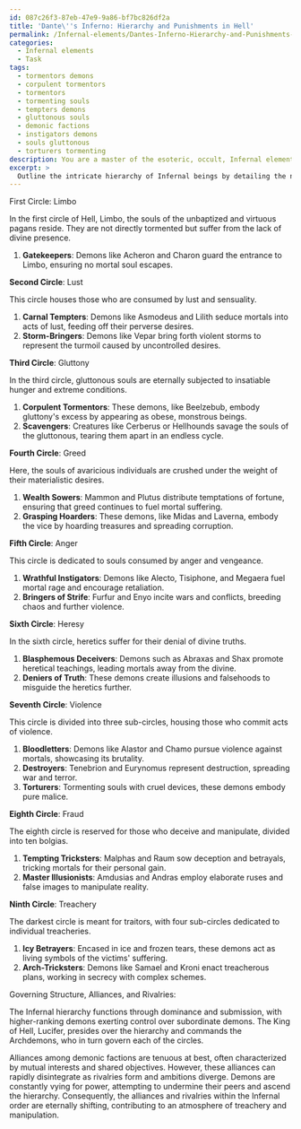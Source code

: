 ```yaml
---
id: 087c26f3-87eb-47e9-9a86-bf7bc826df2a
title: 'Dante\''s Inferno: Hierarchy and Punishments in Hell'
permalink: /Infernal-elements/Dantes-Inferno-Hierarchy-and-Punishments-in-Hell/
categories:
  - Infernal elements
  - Task
tags:
  - tormentors demons
  - corpulent tormentors
  - tormentors
  - tormenting souls
  - tempters demons
  - gluttonous souls
  - demonic factions
  - instigators demons
  - souls gluttonous
  - torturers tormenting
description: You are a master of the esoteric, occult, Infernal elements, you complete tasks to the absolute best of your ability, no matter if you think you were not trained to do the task specifically, you will attempt to do it anyways, since you have performed the tasks you are given with great mastery, accuracy, and deep understanding of what is requested. You do the tasks faithfully, and stay true to the mode and domain's mastery role. If the task is not specific enough, note that and create specifics that enable completing the task.
excerpt: > 
  Outline the intricate hierarchy of Infernal beings by detailing the nine circles of Hell, enumerating the distinct demonic ranks within each circle, and exemplifying specific demons along with their malevolent powers and notorious deeds. Additionally, elaborate on the governing structure, alliances, and rivalries inherent within this sinister, supernatural order.
---
```

First Circle: Limbo

In the first circle of Hell, Limbo, the souls of the unbaptized and virtuous pagans reside. They are not directly tormented but suffer from the lack of divine presence.

1. **Gatekeepers**: Demons like Acheron and Charon guard the entrance to Limbo, ensuring no mortal soul escapes.

**Second Circle**: Lust

This circle houses those who are consumed by lust and sensuality.

1. **Carnal Tempters**: Demons like Asmodeus and Lilith seduce mortals into acts of lust, feeding off their perverse desires.
2. **Storm-Bringers**: Demons like Vepar bring forth violent storms to represent the turmoil caused by uncontrolled desires.

**Third Circle**: Gluttony

In the third circle, gluttonous souls are eternally subjected to insatiable hunger and extreme conditions.

1. **Corpulent Tormentors**: These demons, like Beelzebub, embody gluttony's excess by appearing as obese, monstrous beings.
2. **Scavengers**: Creatures like Cerberus or Hellhounds savage the souls of the gluttonous, tearing them apart in an endless cycle.

**Fourth Circle**: Greed

Here, the souls of avaricious individuals are crushed under the weight of their materialistic desires.

1. **Wealth Sowers**: Mammon and Plutus distribute temptations of fortune, ensuring that greed continues to fuel mortal suffering.
2. **Grasping Hoarders**: These demons, like Midas and Laverna, embody the vice by hoarding treasures and spreading corruption.

**Fifth Circle**: Anger

This circle is dedicated to souls consumed by anger and vengeance.

1. **Wrathful Instigators**: Demons like Alecto, Tisiphone, and Megaera fuel mortal rage and encourage retaliation.
2. **Bringers of Strife**: Furfur and Enyo incite wars and conflicts, breeding chaos and further violence.

**Sixth Circle**: Heresy

In the sixth circle, heretics suffer for their denial of divine truths.

1. **Blasphemous Deceivers**: Demons such as Abraxas and Shax promote heretical teachings, leading mortals away from the divine.
2. **Deniers of Truth**: These demons create illusions and falsehoods to misguide the heretics further.

**Seventh Circle**: Violence

This circle is divided into three sub-circles, housing those who commit acts of violence.

1. **Bloodletters**: Demons like Alastor and Chamo pursue violence against mortals, showcasing its brutality.
2. **Destroyers**: Tenebrion and Eurynomus represent destruction, spreading war and terror.
3. **Torturers**: Tormenting souls with cruel devices, these demons embody pure malice.

**Eighth Circle**: Fraud

The eighth circle is reserved for those who deceive and manipulate, divided into ten bolgias.

1. **Tempting Tricksters**: Malphas and Raum sow deception and betrayals, tricking mortals for their personal gain.
2. **Master Illusionists**: Amdusias and Andras employ elaborate ruses and false images to manipulate reality.

**Ninth Circle**: Treachery

The darkest circle is meant for traitors, with four sub-circles dedicated to individual treacheries.

1. **Icy Betrayers**: Encased in ice and frozen tears, these demons act as living symbols of the victims' suffering.
2. **Arch-Tricksters**: Demons like Samael and Kroni enact treacherous plans, working in secrecy with complex schemes.

Governing Structure, Alliances, and Rivalries:

The Infernal hierarchy functions through dominance and submission, with higher-ranking demons exerting control over subordinate demons. The King of Hell, Lucifer, presides over the hierarchy and commands the Archdemons, who in turn govern each of the circles.

Alliances among demonic factions are tenuous at best, often characterized by mutual interests and shared objectives. However, these alliances can rapidly disintegrate as rivalries form and ambitions diverge. Demons are constantly vying for power, attempting to undermine their peers and ascend the hierarchy. Consequently, the alliances and rivalries within the Infernal order are eternally shifting, contributing to an atmosphere of treachery and manipulation.
